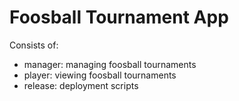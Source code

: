Foosball Tournament App
=====
Consists of:
- manager: managing foosball tournaments
- player: viewing foosball tournaments
- release: deployment scripts
